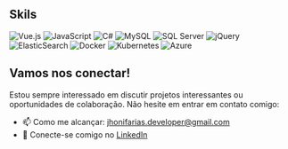 
## Skils

<p>
  <img src="https://img.shields.io/badge/-Vue.js-4FC08D?style=for-the-badge&logo=vue.js&logoColor=white" alt="Vue.js" />
  <img src="https://img.shields.io/badge/-JavaScript-F7DF1E?style=for-the-badge&logo=javascript&logoColor=black" alt="JavaScript" />
  <img src="https://img.shields.io/badge/-C%23-239120?style=for-the-badge&logo=c-sharp&logoColor=white" alt="C#" />
  <img src="https://img.shields.io/badge/-MySQL-4479A1?style=for-the-badge&logo=mysql&logoColor=white" alt="MySQL" />
  <img src="https://img.shields.io/badge/-SQL%20Server-CC2927?style=for-the-badge&logo=microsoft-sql-server&logoColor=white" alt="SQL Server" />
  <img src="https://img.shields.io/badge/-jQuery-0769AD?style=for-the-badge&logo=jquery&logoColor=white" alt="jQuery" />
  <img src="https://img.shields.io/badge/-ElasticSearch-005571?style=for-the-badge&logo=elasticsearch&logoColor=white" alt="ElasticSearch" />
  <img src="https://img.shields.io/badge/-Docker-2496ED?style=for-the-badge&logo=docker&logoColor=white" alt="Docker" />
  <img src="https://img.shields.io/badge/-Kubernetes-326CE5?style=for-the-badge&logo=kubernetes&logoColor=white" alt="Kubernetes" />
  <img src="https://img.shields.io/badge/-Azure-0089D6?style=for-the-badge&logo=microsoft-azure&logoColor=white" alt="Azure" />
</p>

## Vamos nos conectar!

Estou sempre interessado em discutir projetos interessantes ou oportunidades de colaboração. Não hesite em entrar em contato comigo:

- 📫 Como me alcançar: [jhonifarias.developer@gmail.com](mailto:jhonifarias.developer@gmail.com)
- 💼 Conecte-se comigo no [LinkedIn](www.linkedin.com/in/jhoni-farias-dos-santos)


